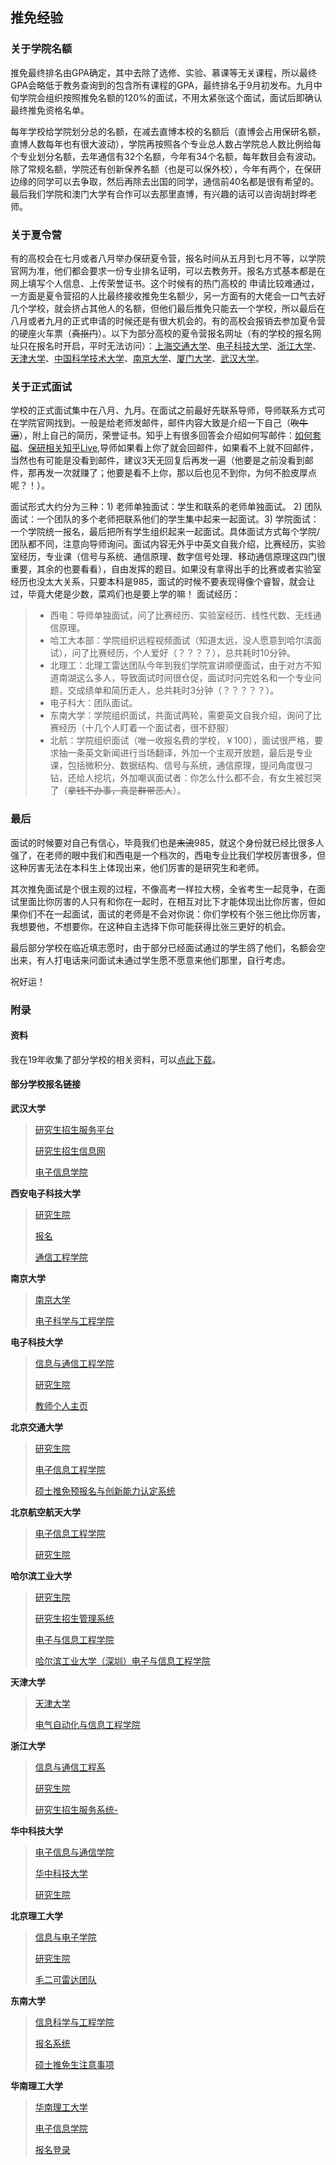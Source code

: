 ## 推免经验

### 关于学院名额

推免最终排名由GPA确定，其中去除了选修、实验、慕课等无关课程，所以最终GPA会略低于教务查询到的包含所有课程的GPA，最终排名于9月初发布。九月中旬学院会组织按照推免名额的120%的面试，不用太紧张这个面试，面试后即确认最终推免资格名单。

每年学校给学院划分总的名额，在减去直博本校的名额后（直博会占用保研名额，直博人数每年也有很大波动），学院再按照各个专业总人数占学院总人数比例给每个专业划分名额，去年通信有32个名额，今年有34个名额，每年数目会有波动。除了常规名额，学院还有创新保养名额（也是可以保外校），今年有两个，在保研边缘的同学可以去争取，然后再除去出国的同学，通信前40名都是很有希望的。最后我们学院和澳门大学有合作可以去那里直博，有兴趣的话可以咨询胡封晔老师。

### 关于夏令营

 有的高校会在七月或者八月举办保研夏令营，报名时间从五月到七月不等，以学院官网为准，他们都会要求一份专业排名证明，可以去教务开。报名方式基本都是在网上填写个人信息、上传荣誉证书。这个时候有的热门高校的        申请比较难通过，一方面是夏令营招的人比最终接收推免生名额少，另一方面有的大佬会一口气去好几个学校，就会挤占其他人的名额，但他们最后推免只能去一个学校，所以最后在八月或者九月的正式申请的时候还是有很大机会的。有的高校会报销去参加夏令营的硬座火车票（~~真抠门~~）。以下为部分高校的夏令营报名网址（有的学校的报名网址只在报名时开启，平时无法访问）：[上海交通大学](http://ga.sjtu.edu.cn/zsgl/xlygl/register_edit.aspx)、[电子科技大学](http://www.sice.uestc.edu.cn/info/1142/6464.htm)、[浙江大学](http://www.isee.zju.edu.cn/2019/0505/c21109a1188360/page.htm)、[天津大学](http://202.113.8.92/gstms/login/toLeftPage.action)、[中国科学技术大学](http://tqms.ustc.edu.cn/)、[南京大学](http://ese.nju.edu.cn/content-10-3743-1.html)、[厦门大学](https://ese.xmu.edu.cn/info/1015/2547.htm)、[武汉大学](http://210.42.121.116/wdyz/index.php/index-view-aid-597.html)。

### 关于正式面试

学校的正式面试集中在八月、九月。在面试之前最好先联系导师，导师联系方式可在学院官网找到。一般是给老师发邮件，邮件内容大致是介绍一下自己（~~吹牛逼~~），附上自己的简历，荣誉证书。知乎上有很多回答会介绍如何写邮件：[如何套磁](https://www.zhihu.com/topic/19708835/hot)、[保研相关知乎Live](https://www.zhihu.com/search?type=live&q=保研 ),导师如果看上你了就会回邮件，如果看不上就不回邮件，当然也有可能是没看到邮件，建议3天无回复后再发一遍（他要是之前没看到邮件，那再发一次就赚了；他要是看不上你，那以后也见不到你，为何不脸皮厚点呢？！）。

面试形式大约分为三种：1) 老师单独面试：学生和联系的老师单独面试。 2) 团队面试：一个团队的多个老师把联系他们的学生集中起来一起面试。3) 学院面试：一个学院统一报名，最后把所有学生组织起来一起面试。具体面试方式每个学院/团队都不同，注意向导师询问。面试内容无外乎中英文自我介绍，比赛经历，实验室经历，专业课（信号与系统、通信原理、数字信号处理、移动通信原理这四门很重要，其余的也要看看），自由发挥的题目。如果没有拿得出手的比赛或者实验室经历也没太大关系，只要本科是985，面试的时候不要表现得像个睿智，就会让过，毕竟大佬是少数，菜鸡们也是要上学的嘛！ 面试经历：

>- 西电：导师单独面试，问了比赛经历、实验室经历、线性代数、无线通信原理。
>- 哈工大本部：学院组织远程视频面试（知道太远，没人愿意到哈尔滨面试），问了比赛经历，个人爱好（？？？？），总共耗时10分钟。
>- 北理工：北理工雷达团队今年到我们学院宣讲顺便面试，由于对方不知道南湖这么多人，导致面试时间很仓促，面试时问完姓名和一个专业问题，交成绩单和简历走人，总共耗时3分钟（？？？？？）。
>- 电子科大：团队面试。
>- 东南大学：学院组织面试，共面试两轮，需要英文自我介绍，询问了比赛经历（十几个人盯着一个面试者，很不舒服）
>- 北航：学院组织面试（唯一收报名费的学校，￥100），面试很严格，要求抽一条英文新闻进行当场翻译，外加一个主观开放题，最后是专业课，包括微积分、数据结构、信号与系统，通信原理，提问角度很刁钻，还给人挖坑，外加嘲讽面试者：你怎么什么都不会，有女生被怼哭了（~~拿钱不办事，真是群带恶人~~）。

### 最后

面试的时候要对自己有信心，毕竟我们也是~~末流~~985，就这个身份就已经比很多人强了，在老师的眼中我们和西电是一个档次的，西电专业比我们学校厉害很多，但这种厉害无法在本科生上体现出来，他们厉害的是研究生和老师。

其次推免面试是个很主观的过程，不像高考一样拉大榜，全省考生一起竞争，在面试里面比你厉害的人只有和你在一起时，在相互对比下才能体现出比你厉害，但如果你们不在一起面试，面试的老师是不会对你说：你们学校有个张三他比你厉害，我想要他，不想要你。在这种自主选择下你可能获得比张三更好的机会。

最后部分学校在临近填志愿时，由于部分已经面试通过的学生鸽了他们，名额会空出来，有人打电话来问面试未通过学生愿不愿意来他们那里，自行考虑。 

祝好运！ 



### 附录 

#### 资料

我在19年收集了部分学校的相关资料，可以[点此下载](https://gitee.com/huangqiang97/huangqiang97/blob/master/others/2020_02_08/推免资料.zip)。

#### 部分学校报名链接

**武汉大学**

> [研究生招生服务平台](http://ehall.whu.edu.cn/gsapp/sys/wdyjsbm/entrance.do)                    
>
> [研究生招生信息网](http://210.42.121.116/wdyz/)                   
>
> [电子信息学院 ](http://openday.whu.edu.cn/yxzq/dzxy/)               

**西安电子科技大学**

> [研究生院](https://yz.xidian.edu.cn/)                    
>
> [报名](http://yjsxt.xidian.edu.cn/pub/index.jsp)                    
>
> [通信工程学院](http://ste.xidian.edu.cn/)                

**南京大学**

> [南京大学](http://grawww.nju.edu.cn/)                    
>
> [电子科学与工程学院](http://ese.nju.edu.cn/)                

**电子科技大学**

> [信息与通信工程学院](http://www.sice.uestc.edu.cn/index.htm)                    
>
> [研究生院](http://gr.uestc.edu.cn/)                    
>
> [教师个人主页](http://faculty.uestc.edu.cn/)                

**北京交通大学**

> [研究生院](https://gs.bjtu.edu.cn/cms/)                    
>
> [电子信息工程学院](http://eaie.bjtu.edu.cn/cms/)      
>
> [硕士推免预报名与创新能力认定系统](https://gsadmission.bjtu.edu.cn/recommend/apply/)                             

**北京航空航天大学**

> [电子信息工程学院](http://www.ee.buaa.edu.cn/)                    
>
> [研究生院](http://graduate.buaa.edu.cn/s_y.htm)                

**哈尔滨工业大学**

> [研究生院](http://hitgs.hit.edu.cn/)                    
>
> [研究生招生管理系统](http://hityzb.hit.edu.cn/zhxy-yjs-zs_v2/common/login?redirectUrl=/pc/tms/index)                   
>
> [电子与信息工程学院](http://seie.hit.edu.cn/)                    
>
> [哈尔滨工业大学（深圳）电子与信息工程学院](http://eie.hitsz.edu.cn/index.htm)                

**天津大学**

> [天津大学](http://yzb.tju.edu.cn/)                    
>
> [电气自动化与信息工程学院](http://seea.tju.edu.cn/yjsjx/zsylq/)                

**浙江大学**

> [信息与通信工程系](http://www.ice.zju.edu.cn/)                    
>
> [研究生院](http://grs.zju.edu.cn/)                    
>
> [研究生招生服务系统-](http://grs.zju.edu.cn/ssszs/nocontrol/student_login/student_login.htm)                

**华中科技大学**

> [电子信息与通信学院](http://ei.hust.edu.cn/)                    
>
> [华中科技大学](http://gszs.hust.edu.cn/index.htm)                    
>
> [研究生院](http://gs.hust.edu.cn/)                

**北京理工大学**

> [信息与电子学院](http://sie.bit.edu.cn/)                    
>
> [研究生院](http://grd.bit.edu.cn/)                   
>
> [毛二可雷达团队](https://mp.weixin.qq.com/s?__biz=MzI1MjM0NTUzMw==&mid=2247483935&idx=1&sn=5f420ade5ca77954f0c9009efbf7c381&chksm=e9e46fcdde93e6db5b3c423aad0eb5a8db1e1e2eb8b4c20d761f9d28becdf47936ba0b47102e&mpshare=1&scene=23&srcid=&sharer_sharetime=1566906190779&sharer_shareid=caa1c82480332e6f5c76836e0532d7f5#rd)                

**东南大学**

> [信息科学与工程学院](https://radio.seu.edu.cn/main.htm)                    
>
> [报名系统](http://121.248.63.139/zsgl/tmsgl/default.aspx)                    
>
> [硕士推免生注意事项](https://yzb.seu.edu.cn/2019/0314/c6676a265758/page.htm)                

**华南理工大学**

> [华南理工大学](http://admission.scut.edu.cn/)                    
>
> [电子信息学院](http://www2.scut.edu.cn/ee/)                    
>
> [报名登录](https://yanzhao.scut.edu.cn/open/MasterTm/Signin.aspx)                

####  

